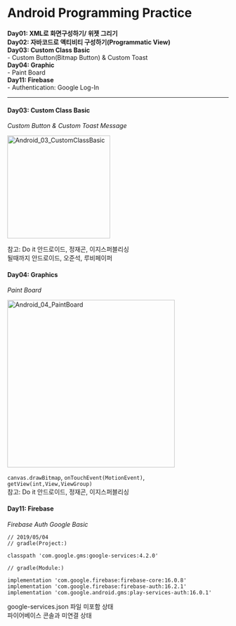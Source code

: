 # Android Programming Practice


**Day01: XML로 화면구성하기/ 위젯 그리기**  
**Day02: 자바코드로 액티비티 구성하기(Programmatic View)**  
**Day03: Custom Class Basic**  
	- Custom Button(Bitmap Button) & Custom Toast  
**Day04: Graphic**  
	- Paint Board  
**Day11: Firebase**  
	- Authentication: Google Log-In   

---

#### Day03: Custom Class Basic 
_Custom Button & Custom Toast Message_


<img width="234" alt="Android_03_CustomClassBasic" src="https://user-images.githubusercontent.com/47228549/57302584-840a5680-7116-11e9-84db-4c92fda479a7.png">



참고: Do it 안드로이드, 정재곤, 이지스퍼블리싱    
될때까지 안드로이드, 오준석, 루비페이퍼


#### Day04: Graphics 
_Paint Board_


<img width="381" alt="Android_04_PaintBoard" src="https://user-images.githubusercontent.com/47228549/57072912-4d999980-6d1a-11e9-90e9-e60c67fc510c.png">

`canvas.drawBitmap`, `onTouchEvent(MotionEvent)`, `getView(int,View,ViewGroup)`  
참고: Do it 안드로이드, 정재곤, 이지스퍼블리싱

#### Day11: Firebase 
_Firebase Auth Google Basic_


	// 2019/05/04
	// gradle(Project:)
	
	classpath 'com.google.gms:google-services:4.2.0'

	// gradle(Module:)
	
	implementation 'com.google.firebase:firebase-core:16.0.8'
    implementation 'com.google.firebase:firebase-auth:16.2.1'
    implementation 'com.google.android.gms:play-services-auth:16.0.1'
google-services.json 파일 미포함 상태  
파이어베이스 콘솔과 미연결 상태
    







